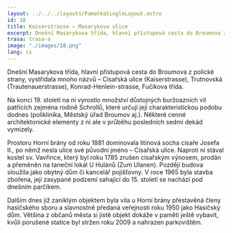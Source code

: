 ```yaml
---
layout: ../../../layouts/PamatkaSingleLayout.astro
id: 18
title: Kaiserstrasse – Masarykova ulice
excerpt: Dnešní Masarykova třída, hlavní přístupová cesta do Broumova z polické strany, vystřídala mnoho názvů – Císařská ulice (Kaiserstrasse), Trutnovská (Trautenauerstrasse), Konrad-Henlein-strasse, Fučíkova třída.
trasa: trasa-a
image: "./images/18.png"
lang: cs
---
```


Dnešní Masarykova třída, hlavní přístupová cesta do Broumova z polické strany, vystřídala mnoho názvů – Císařská ulice (Kaiserstrasse), Trutnovská (Trautenauerstrasse), Konrad-Henlein-strasse, Fučíkova třída.

Na konci 19. století na ní vyrostlo množství důstojných buržoazních vil patřících zejména rodině Schrollů, které určují její charakteristickou podobu dodnes (poliklinika, Městský úřad Broumov aj.). Některé cenné architektonické elementy z ní ale v průběhu posledních sedmi dekád vymizely.

Prostoru Horní brány od roku 1881 dominovala litinová socha císaře Josefa II., po němž nesla ulice své původní jméno – Císařská ulice. Naproti ní stával kostel sv. Vavřince, který byl roku 1785 zrušen císařským výnosem, prodán a přeměněn na taneční lokál U Hulánů (Zum Ulanen). Později budova sloužila jako obytný dům či kancelář pojišťovny. V roce 1965 byla stavba zbořena, její zasypané podzemí sahající do 15. století se nachází pod dnešním parčíkem.

Dalším dnes již zaniklým objektem byla vila u Horní brány přestavěná členy hasičského sboru a slavnostně předaná veřejnosti roku 1950 jako Hasičský dům. Většina z občanů města si jistě objekt dokáže v paměti ještě vybavit, kvůli porušené statice byl stržen roku 2009 a nahrazen parkovištěm.
